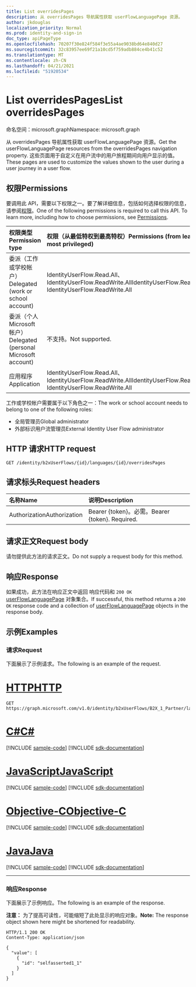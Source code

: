 ```yaml
---
title: List overridesPages
description: 从 overridesPages 导航属性获取 userFlowLanguagePage 资源。
author: jkdouglas
localization_priority: Normal
ms.prod: identity-and-sign-in
doc_type: apiPageType
ms.openlocfilehash: 70207f30e824f584f3e55a4ae9038bd64e840d27
ms.sourcegitcommit: 32c83957ee69f21a10cd5f759adb884ce4b41c52
ms.translationtype: MT
ms.contentlocale: zh-CN
ms.lasthandoff: 04/21/2021
ms.locfileid: "51920534"
---
```

# <a name="list-overridespages"></a><span data-ttu-id="261fe-103">List overridesPages</span><span class="sxs-lookup"><span data-stu-id="261fe-103">List overridesPages</span></span>

<span data-ttu-id="261fe-104">命名空间：microsoft.graph</span><span class="sxs-lookup"><span data-stu-id="261fe-104">Namespace: microsoft.graph</span></span>

<span data-ttu-id="261fe-105">从 overridesPages 导航属性获取 userFlowLanguagePage 资源。</span><span class="sxs-lookup"><span data-stu-id="261fe-105">Get the userFlowLanguagePage resources from the overridesPages navigation property.</span></span> <span data-ttu-id="261fe-106">这些页面用于自定义在用户流中的用户旅程期间向用户显示的值。</span><span class="sxs-lookup"><span data-stu-id="261fe-106">These pages are used to customize the values shown to the user during a user journey in a user flow.</span></span>

## <a name="permissions"></a><span data-ttu-id="261fe-107">权限</span><span class="sxs-lookup"><span data-stu-id="261fe-107">Permissions</span></span>

<span data-ttu-id="261fe-p102">要调用此 API，需要以下权限之一。要了解详细信息，包括如何选择权限的信息，请参阅[权限](/graph/permissions-reference)。</span><span class="sxs-lookup"><span data-stu-id="261fe-p102">One of the following permissions is required to call this API. To learn more, including how to choose permissions, see [Permissions](/graph/permissions-reference).</span></span>

|<span data-ttu-id="261fe-110">权限类型</span><span class="sxs-lookup"><span data-stu-id="261fe-110">Permission type</span></span>      | <span data-ttu-id="261fe-111">权限（从最低特权到最高特权）</span><span class="sxs-lookup"><span data-stu-id="261fe-111">Permissions (from least to most privileged)</span></span>              |
|:--------------------|:---------------------------------------------------------|
|<span data-ttu-id="261fe-112">委派（工作或学校帐户）</span><span class="sxs-lookup"><span data-stu-id="261fe-112">Delegated (work or school account)</span></span>|<span data-ttu-id="261fe-113">IdentityUserFlow.Read.All、IdentityUserFlow.ReadWrite.All</span><span class="sxs-lookup"><span data-stu-id="261fe-113">IdentityUserFlow.Read.All, IdentityUserFlow.ReadWrite.All</span></span>|
|<span data-ttu-id="261fe-114">委派（个人 Microsoft 帐户）</span><span class="sxs-lookup"><span data-stu-id="261fe-114">Delegated (personal Microsoft account)</span></span>| <span data-ttu-id="261fe-115">不支持。</span><span class="sxs-lookup"><span data-stu-id="261fe-115">Not supported.</span></span>|
|<span data-ttu-id="261fe-116">应用程序</span><span class="sxs-lookup"><span data-stu-id="261fe-116">Application</span></span>|<span data-ttu-id="261fe-117">IdentityUserFlow.Read.All、IdentityUserFlow.ReadWrite.All</span><span class="sxs-lookup"><span data-stu-id="261fe-117">IdentityUserFlow.Read.All, IdentityUserFlow.ReadWrite.All</span></span>|

<span data-ttu-id="261fe-118">工作或学校帐户需要属于以下角色之一：</span><span class="sxs-lookup"><span data-stu-id="261fe-118">The work or school account needs to belong to one of the following roles:</span></span>

* <span data-ttu-id="261fe-119">全局管理员</span><span class="sxs-lookup"><span data-stu-id="261fe-119">Global administrator</span></span>
* <span data-ttu-id="261fe-120">外部标识用户流管理员</span><span class="sxs-lookup"><span data-stu-id="261fe-120">External Identity User Flow administrator</span></span>

## <a name="http-request"></a><span data-ttu-id="261fe-121">HTTP 请求</span><span class="sxs-lookup"><span data-stu-id="261fe-121">HTTP request</span></span>

<!-- {
  "blockType": "ignored"
}
-->

``` http
GET /identity/b2xUserFlows/{id}/languages/{id}/overridesPages
```

## <a name="request-headers"></a><span data-ttu-id="261fe-122">请求标头</span><span class="sxs-lookup"><span data-stu-id="261fe-122">Request headers</span></span>

|<span data-ttu-id="261fe-123">名称</span><span class="sxs-lookup"><span data-stu-id="261fe-123">Name</span></span>|<span data-ttu-id="261fe-124">说明</span><span class="sxs-lookup"><span data-stu-id="261fe-124">Description</span></span>|
|:---|:---|
|<span data-ttu-id="261fe-125">Authorization</span><span class="sxs-lookup"><span data-stu-id="261fe-125">Authorization</span></span>|<span data-ttu-id="261fe-p103">Bearer {token}。必需。</span><span class="sxs-lookup"><span data-stu-id="261fe-p103">Bearer {token}. Required.</span></span>|

## <a name="request-body"></a><span data-ttu-id="261fe-128">请求正文</span><span class="sxs-lookup"><span data-stu-id="261fe-128">Request body</span></span>

<span data-ttu-id="261fe-129">请勿提供此方法的请求正文。</span><span class="sxs-lookup"><span data-stu-id="261fe-129">Do not supply a request body for this method.</span></span>

## <a name="response"></a><span data-ttu-id="261fe-130">响应</span><span class="sxs-lookup"><span data-stu-id="261fe-130">Response</span></span>

<span data-ttu-id="261fe-131">如果成功，此方法在响应正文中返回 响应代码和 `200 OK` [userFlowLanguagePage](../resources/userflowlanguagepage.md) 对象集合。</span><span class="sxs-lookup"><span data-stu-id="261fe-131">If successful, this method returns a `200 OK` response code and a collection of [userFlowLanguagePage](../resources/userflowlanguagepage.md) objects in the response body.</span></span>

## <a name="examples"></a><span data-ttu-id="261fe-132">示例</span><span class="sxs-lookup"><span data-stu-id="261fe-132">Examples</span></span>

### <a name="request"></a><span data-ttu-id="261fe-133">请求</span><span class="sxs-lookup"><span data-stu-id="261fe-133">Request</span></span>

<span data-ttu-id="261fe-134">下面展示了示例请求。</span><span class="sxs-lookup"><span data-stu-id="261fe-134">The following is an example of the request.</span></span>


# <a name="http"></a>[<span data-ttu-id="261fe-135">HTTP</span><span class="sxs-lookup"><span data-stu-id="261fe-135">HTTP</span></span>](#tab/http)
<!-- {
  "blockType": "request",
  "name": "get_userflowlanguagepage_2"
}
-->

``` http
GET https://graph.microsoft.com/v1.0/identity/b2xUserFlows/B2X_1_Partner/languages/en/overridesPages
```
# <a name="c"></a>[<span data-ttu-id="261fe-136">C#</span><span class="sxs-lookup"><span data-stu-id="261fe-136">C#</span></span>](#tab/csharp)
[!INCLUDE [sample-code](../includes/snippets/csharp/get-userflowlanguagepage-2-csharp-snippets.md)]
[!INCLUDE [sdk-documentation](../includes/snippets/snippets-sdk-documentation-link.md)]

# <a name="javascript"></a>[<span data-ttu-id="261fe-137">JavaScript</span><span class="sxs-lookup"><span data-stu-id="261fe-137">JavaScript</span></span>](#tab/javascript)
[!INCLUDE [sample-code](../includes/snippets/javascript/get-userflowlanguagepage-2-javascript-snippets.md)]
[!INCLUDE [sdk-documentation](../includes/snippets/snippets-sdk-documentation-link.md)]

# <a name="objective-c"></a>[<span data-ttu-id="261fe-138">Objective-C</span><span class="sxs-lookup"><span data-stu-id="261fe-138">Objective-C</span></span>](#tab/objc)
[!INCLUDE [sample-code](../includes/snippets/objc/get-userflowlanguagepage-2-objc-snippets.md)]
[!INCLUDE [sdk-documentation](../includes/snippets/snippets-sdk-documentation-link.md)]

# <a name="java"></a>[<span data-ttu-id="261fe-139">Java</span><span class="sxs-lookup"><span data-stu-id="261fe-139">Java</span></span>](#tab/java)
[!INCLUDE [sample-code](../includes/snippets/java/get-userflowlanguagepage-2-java-snippets.md)]
[!INCLUDE [sdk-documentation](../includes/snippets/snippets-sdk-documentation-link.md)]

---


### <a name="response"></a><span data-ttu-id="261fe-140">响应</span><span class="sxs-lookup"><span data-stu-id="261fe-140">Response</span></span>

<span data-ttu-id="261fe-141">下面展示了示例响应。</span><span class="sxs-lookup"><span data-stu-id="261fe-141">The following is an example of the response.</span></span>

<span data-ttu-id="261fe-142">**注意：** 为了提高可读性，可能缩短了此处显示的响应对象。</span><span class="sxs-lookup"><span data-stu-id="261fe-142">**Note:** The response object shown here might be shortened for readability.</span></span>
<!-- {
  "blockType": "response",
  "truncated": true,
  "@odata.type": "Collection(microsoft.graph.userFlowLanguagePage)"
}
-->

``` http
HTTP/1.1 200 OK
Content-Type: application/json

{
  "value": [
    {
      "id": "selfasserted1_1"
    }
  ]
}
```
